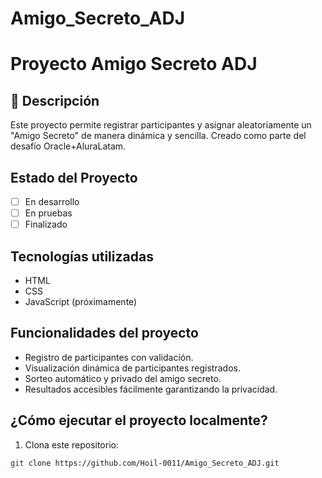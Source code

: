 # Amigo_Secreto_ADJ

# Proyecto Amigo Secreto ADJ

## 📌 Descripción
Este proyecto permite registrar participantes y asignar aleatoriamente un "Amigo Secreto" de manera dinámica y sencilla. Creado como parte del desafío Oracle+AluraLatam.

## Estado del Proyecto
- [ ] En desarrollo
- [ ] En pruebas
- [ ] Finalizado

## Tecnologías utilizadas
- HTML
- CSS
- JavaScript (próximamente)

## Funcionalidades del proyecto
- Registro de participantes con validación.
- Visualización dinámica de participantes registrados.
- Sorteo automático y privado del amigo secreto.
- Resultados accesibles fácilmente garantizando la privacidad.

## ¿Cómo ejecutar el proyecto localmente?

1. Clona este repositorio:
```bash
git clone https://github.com/Hoil-0011/Amigo_Secreto_ADJ.git

